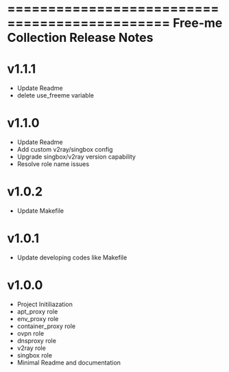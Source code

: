 ==============================================
Free-me Collection Release Notes
==============================================

v1.1.1
=======
+ Update Readme
+ delete use_freeme variable

v1.1.0
=======
+ Update Readme
+ Add custom v2ray/singbox config
+ Upgrade singbox/v2ray version capability
+ Resolve role name issues

v1.0.2
=======
+ Update Makefile

v1.0.1
=======
+ Update developing codes like Makefile

v1.0.0
=======
+ Project Initiliazation
+ apt_proxy role
+ env_proxy role
+ container_proxy role
+ ovpn role
+ dnsproxy role
+ v2ray role
+ singbox role
+ Minimal Readme and documentation